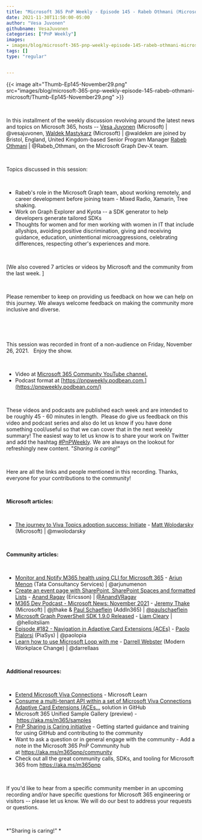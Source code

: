 ```yaml
---
title: "Microsoft 365 PnP Weekly - Episode 145 - Rabeb Othmani (Microsoft)"
date: 2021-11-30T11:50:00-05:00
author: "Vesa Juvonen"
githubname: VesaJuvonen
categories: ["PnP Weekly"]
images:
- images/blog/microsoft-365-pnp-weekly-episode-145-rabeb-othmani-microsoft/Thumb-Ep145-November29.png
tags: []
type: "regular"


---
```


{{< image alt="Thumb-Ep145-November29.png" src="images/blog/microsoft-365-pnp-weekly-episode-145-rabeb-othmani-microsoft/Thumb-Ep145-November29.png" >}}

 

In this installment of the weekly discussion revolving around the latest
news and topics on Microsoft 365, hosts -- [Vesa
Juvonen](http://twitter.com/vesajuvonen) (Microsoft) |
\@vesajuvonen, [Waldek
Mastykarz](http://twitter.com/waldekm) (Microsoft) | \@waldekm are
joined by Bristol, England, United Kingdom-based Senior Program Manager
[Rabeb Othmani](http://twitter.com/Rabeb_Othmani) | \@Rabeb_Othmani, on
the Microsoft Graph Dev-X team.

 

Topics discussed in this session:

 

-   Rabeb's role in the Microsoft Graph team, about working remotely,
    and career development before joining team - Mixed Radio, Xamarin,
    Tree shaking.
-   Work on Graph Explorer and Kyota -- a SDK generator to help
    developers generate tailored SDKs
-   Thoughts for women and for men working with women in IT that include
    allyships, avoiding positive discrimination, giving and receiving
    guidance, education, unintentional microaggressions, celebrating
    differences, respecting other's experiences and more.

 

[We also covered 7 articles or videos by Microsoft and the community
from the last week. ]

 

Please remember to keep on providing us feedback on how we can help on
this journey. We always welcome feedback on making the community more
inclusive and diverse.

 



 

This session was recorded in front of a non-audience on Friday, November
26, 2021.   Enjoy the show. 

 

-   Video at [Microsoft 365 Community YouTube
    channel.](https://aka.ms/m365pnp-videos)
-   Podcast format
    at [https://pnpweekly.podbean.com.](https://pnpweekly.podbean.com/)

 

These videos and podcasts are published each week and are intended to be
roughly 45 - 60 minutes in length.  Please do give us feedback on this
video and podcast series and also do let us know if you have done
something cool/useful so that we can cover that in the next weekly
summary! The easiest way to let us know is to share your work on Twitter
and add the
hashtag [#PnPWeekly](https://twitter.com/search?q=%23pnpweekly). We are
always on the lookout for refreshingly new content. "*Sharing is
caring!"* 

 

Here are all the links and people mentioned in this recording. Thanks,
everyone for your contributions to the community!

 

**Microsoft articles:**

 

-   [The journey to Viva Topics adoption success:
    Initiate](https://techcommunity.microsoft.com/t5/microsoft-viva-blog/the-journey-to-viva-topics-adoption-success-initiate/ba-p/2976653)
    - [Matt Wolodarsky](https://twitter.com/mwolodarsky) (Microsoft)
    | \@mwolodarsky

 

**Community articles:**

 

-   [Monitor and Notify M365 health using CLI for Microsoft
    365](https://techcommunity.microsoft.com/t5/microsoft-365-pnp-blog/monitor-and-notify-m365-health-using-cli-for-microsoft-365/ba-p/3000703) -
    [Arjun Menon](https://twitter.com/arjunumenon) (Tata Consultancy
    Services) | \@arjunumenon
-   [Create an event page with SharePoint, SharePoint Spaces and
    formatted
    Lists](https://techcommunity.microsoft.com/t5/microsoft-365-pnp-blog/create-an-event-page-with-sharepoint-sharepoint-spaces-and/ba-p/2994438) - [Anand
    Ragav](https://twitter.com/anandVragav) (Ericsson)
    | [\@AnandVRagav](https://techcommunity.microsoft.com/t5/user/viewprofilepage/user-id/1101372)
-   [M365 Dev Podcast - Microsoft News: November
    2021](https://techcommunity.microsoft.com/t5/microsoft-365-pnp-blog/m365-dev-podcast-microsoft-news-november-2021/ba-p/2997175) -
    [Jeremy Thake](https://twitter.com/jthake) (Microsoft) | \@jthake &
    [Paul Schaeflein](http://twitter.com/paulschaeflein) (AddIn365)
    | [\@paulschaeflein](https://techcommunity.microsoft.com/t5/user/viewprofilepage/user-id/113)
-   [Microsoft Graph PowerShell SDK 1.9.0
    Released](https://helloitsliam.com/2021/11/24/microsoft-graph-powershell-sdk-1-9-0-released/) -
    [Liam Cleary](https://twitter.com/helloitsliam) | \@helloitsliam
-   [Episode #182 - Navigation in Adaptive Card Extensions
    (ACEs)](https://www.youtube.com/watch?v=0OycGbfta9o) - [Paolo
    Pialorsi](https://twitter.com/PaoloPia) (PiaSys) | \@paolopia
-   [Learn how to use Microsoft Loop with
    me](https://regarding365.com/learn-how-to-use-microsoft-loop-with-me-ea33487cc438)
    - [Darrell Webster](http://twitter.com/darrellaas) (Modern Workplace
    Change) | \@darrellaas

 

**Additional resources:**

 

-   [Extend Microsoft Viva
    Connections](https://docs.microsoft.com/en-us/learn/paths/m365-extend-viva-connections/?WT.mc_id=m365-47395-cxa) -
    Microsoft Learn
-   [Consume a multi-tenant API within a set of Microsoft Viva
    Connections Adaptive Card Extensions
    (ACEs\...](https://github.com/pnp/spfx-reference-scenarios/tree/main/samples/ace-pnp-contoso-orders)
    solution in GitHub
-   Microsoft 365 Unified Sample Gallery (preview)
    - <https://aka.ms/m365/samples> 
-   [PnP Sharing is Caring
    initiative](https://aka.ms/sharing-is-caring) - Getting started
    guidance and training for using GitHub and contributing to the
    community
-   Want to ask a question or in general engage with the community - Add
    a note in the Microsoft 365 PnP Community hub
    at <https://aka.ms/m365pnp/community>
-   Check out all the great community calls, SDKs, and tooling for
    Microsoft 365 from <https://aka.ms/m365pnp>

 

If you'd like to hear from a specific community member in an upcoming
recording and/or have specific questions for Microsoft 365 engineering
or visitors -- please let us know. We will do our best to address your
requests or questions.

 

*"Sharing is caring!" *
